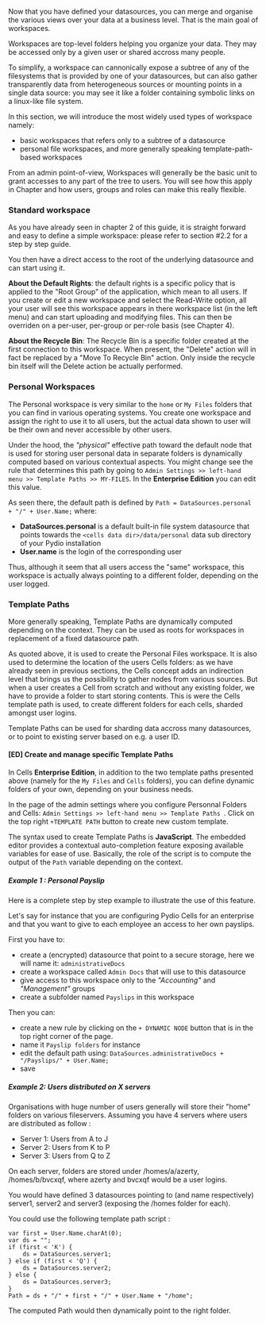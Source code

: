 Now that you have defined your datasources, you can merge and organise the various views over your data at a business level. That is the main goal of workspaces.

Workspaces are top-level folders helping you organize your data. They may be accessed only by a given user or shared accross many people.

To simplify, a workspace can cannonically expose a subtree of any of the filesystems that is provided by one of your datasources, but can also gather transparently data from heterogeneous sources or mounting points in a single data source: you may see it like a folder containing symbolic links on a linux-like file system.

In this section, we will introduce the most widely used types of workspace namely:

- basic workspaces that refers only to a subtree of a datasource
- personal file workspaces, and more generally speaking template-path-based workspaces

From an admin point-of-view, Workspaces will generally be the basic unit to grant accesses to any part of the tree to users. You will see how this apply in Chapter and how users, groups and roles can make this really flexible.

### Standard workspace

As you have already seen in chapter 2 of this guide, it is straight forward and easy to define a simple workspace: please refer to section #2.2 for a step by step guide.

You then have a direct access to the root of the underlying datasource and can start using it.

**About the Default Rights**: the default rights is a specific policy that is applied to the "Root Group" of the application, which mean to all users. If you create or edit a new workspace and select the Read-Write option, all your user will see this workspace appears in there workspace list (in the left menu) and can start uploading and modifying files. This can then be overriden on a per-user, per-group or per-role basis (see Chapter 4).

**About the Recycle Bin**: The Recycle Bin is a specific folder created at the first connection to this workspace. When present, the "Delete" action will in fact be replaced by a "Move To Recycle Bin" action. Only inside the recycle bin itself will the Delete action be actually performed.

### Personal Workspaces

The Personal workspace is very similar to the `home` or `My Files` folders that you can find in various operating systems. You create one workspace and assign the right to use it to all users, but the actual data shown to user will be their own and never accessible by other users.

Under the hood, the _"physical"_ effective path toward the default node that is used for storing user personal data in separate folders is dynamically computed based on various contextual aspects. You might change see the rule that determines this path by going to  `Admin Settings >> left-hand menu >> Template Paths >> MY-FILES`. In the **Enterprise Edition** you can edit this value. 

As seen there, the default path is defined by `Path = DataSources.personal + "/" + User.Name;` where:

- **DataSources.personal** is a default built-in file system datasource that points towards the `<cells data dir>/data/personal` data sub directory of your Pydio installation
- **User.name** is the login of the corresponding user

Thus, although it seem that all users access the "same" workspace, this workspace is actually always pointing to a different folder, depending on the user logged.


### Template Paths

More generally speaking, Template Paths are dynamically computed depending on the context. They can be used as roots for workspaces in replacement of a fixed datasource path. 

As quoted above, it is used to create the Personal Files workspace. It is also used to determine the location of the users Cells folders: as we have already seen in previous sections, the Cells concept adds an indirection level that brings us the possibility to gather nodes from various sources. But when a user creates a Cell from scratch and without any existing folder, we have to provide a folder to start storing contents. This is were the Cells template path is used, to create different folders for each cells, sharded amongst user logins.

Template Paths can be used for sharding data accross many datasources, or to point to existing server based on e.g. a user ID.

#### [ED] Create and manage specific Template Paths

In Cells **Enterprise Edition**, in addition to the two template paths presented above (namely for the `My Files` and `Cells` folders), you can define dynamic folders of your own, depending on your business needs.

In the page of the admin settings where you configure Personnal Folders and Cells: `Admin Settings >> left-hand menu >> Template Paths `. Click on the top right `+TEMPLATE PATH` button to create new custom template.

The syntax used to create Template Paths is **JavaScript**. The embedded editor provides a contextual auto-completion feature exposing available variables for ease of use. Basically, the role of the script is to compute the output of the `Path` variable depending on the context.

##### Example 1 : Personal Payslip

Here is a complete step by step example to illustrate the use of this feature.

Let's say for instance that you are configuring Pydio Cells for an enterprise and that you want to give to each employee an access to her own payslips.

First you have to:
- create a (encrypted) datasource that point to a secure storage, here we will name it: `administrativeDocs`
- create a workspace called `Admin Docs` that will use to this datasource
- give access to this workspace only to the _"Accounting"_ and _"Management"_ groups  
- create a subfolder named `Payslips` in this workspace

Then you can:
- create a new rule by clicking on the `+ DYNAMIC NODE` button that is in the top right corner of the page.
- name it `Payslip folders` for instance
- edit the default path using: `DataSources.administrativeDocs + "/Payslips/" + User.Name;`
- save 

##### Example 2: Users distributed on X servers

Organisations with huge number of users generally will store their "home" folders on various fileservers. Assuming you have 4 servers where users are distributed as follow : 

- Server 1: Users from A to J
- Server 2: Users from K to P
- Server 3: Users from Q to Z

On each server, folders are stored under /homes/a/azerty, /homes/b/bvcxqf, where azerty and bvcxqf would be a user logins.

You would have defined 3 datasources pointing to (and name respectively) server1, server2 and server3 (exposing the /homes folder for each).
 
You could use the following template path script :
```
var first = User.Name.charAt(0);
var ds = "";
if (first < 'K') {
    ds = DataSources.server1;
} else if (first < 'Q') {
    ds = DataSources.server2;
} else {
    ds = DataSources.server3;
}
Path = ds + "/" + first + "/" + User.Name + "/home";
``` 

The computed Path would then dynamically point to the right folder.